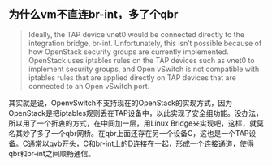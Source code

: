 ## 为什么vm不直连br-int，多了个qbr

> Ideally, the TAP device vnet0 would be connected directly to the integration bridge, br-int.
> Unfortunately, this isn’t possible because of how OpenStack security groups are currently implemented.
> OpenStack uses iptables rules on the TAP devices such as vnet0 to implement security groups,
> and Open vSwitch is not compatible with iptables rules that are applied directly on TAP devices that are connected to an Open vSwitch port. 

其实就是说，OpenvSwitch不支持现在的OpenStack的实现方式，因为OpenStack是把iptables规则丢在TAP设备中，以此实现了安全组功能。没办法，所以用了一个折衷的方式，在中间加一层，用Linux Bridge来实现吧，这样，就莫名其妙了多了一个qbr网桥。在qbr上面还存在另一个设备C，这也是一个TAP设备。C通常以qvb开头，C和br-int上的D连接在一起，形成一个连接通道，使得qbr和br-int之间顺畅通信。

